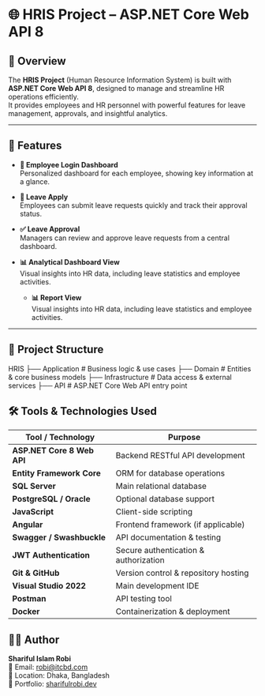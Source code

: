 # 🌐 HRIS Project – ASP.NET Core Web API 8

## 📌 Overview
The **HRIS Project** (Human Resource Information System) is built with **ASP.NET Core Web API 8**, designed to manage and streamline HR operations efficiently.  
It provides employees and HR personnel with powerful features for leave management, approvals, and insightful analytics.

---

## 🚀 Features

- **🔐 Employee Login Dashboard**  
  Personalized dashboard for each employee, showing key information at a glance.

- **📝 Leave Apply**  
  Employees can submit leave requests quickly and track their approval status.

- **✅ Leave Approval**  
  Managers can review and approve leave requests from a central dashboard.

- **📊 Analytical Dashboard View**  
  Visual insights into HR data, including leave statistics and employee activities.

  - **📊 Report View**  
  Visual insights into HR data, including leave statistics and employee activities.

---



## 📂 Project Structure
HRIS
├── Application # Business logic & use cases
├── Domain # Entities & core business models
├── Infrastructure # Data access & external services
├── API # ASP.NET Core Web API entry point

## 🛠 Tools & Technologies Used

| Tool / Technology         | Purpose                                         |
|---------------------------|-------------------------------------------------|
| **ASP.NET Core 8 Web API** | Backend RESTful API development                 |
| **Entity Framework Core** | ORM for database operations                     |
| **SQL Server**            | Main relational database                        |
| **PostgreSQL / Oracle**   | Optional database support                       |
| **JavaScript**            | Client-side scripting                           |
| **Angular**               | Frontend framework (if applicable)              |
| **Swagger / Swashbuckle** | API documentation & testing                     |
| **JWT Authentication**    | Secure authentication & authorization           |
| **Git & GitHub**          | Version control & repository hosting            |
| **Visual Studio 2022**    | Main development IDE                            |
| **Postman**               | API testing tool                                |
| **Docker**                | Containerization & deployment                   |






## 🧑‍💻 Author

**Shariful Islam Robi**  
📧 Email: [robi@itcbd.com](mailto:robi@itcbd.com)  
📍 Location: Dhaka, Bangladesh  
🔗 Portfolio: [sharifulrobi.dev](https://your-portfolio-link.com)  
